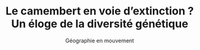 ---
layout: post
title: "Le camembert en voie d’extinction ? Un éloge de la diversité génétique "
link: "https://blogs.mediapart.fr/geographies-en-mouvement/blog/171224/le-camembert-en-voie-d-extinction-un-eloge-de-la-diversite-genetique"
author: Géographie en mouvement
published_date: 17/12/2024
description: Roquefort, brie et camembert seraient en voie de disparition. Ce n’est pas une version catastrophe du journal de 13 heures, mais la conclusion d’une équipe du CNRS. Une alerte qui rappelle l’importance de maintenir la diversité génétique des micro-organismes et des plantes cultivées, réduite à peau de chagrin par la standardisation agro-industrielle et la quête de rentabilité.
language: fr
categories: "Liens"
tags: "fromage"
og-tags: "fromage"
permalink: /:categories/:year/:month/:day/:title/
---